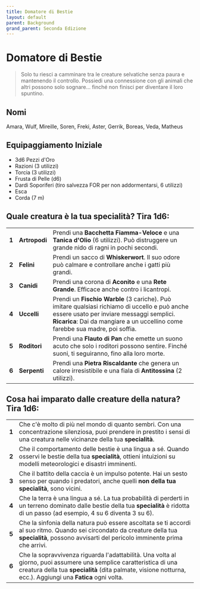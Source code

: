 ```yaml
---
title: Domatore di Bestie
layout: default
parent: Background
grand_parent: Seconda Edizione
---
```


# Domatore di Bestie

> Solo tu riesci a camminare tra le creature selvatiche senza paura e mantenendo il controllo. Possiedi una connessione con gli animali che altri possono solo sognare... finché non finisci per diventare il loro spuntino.

## Nomi
Amara, Wulf, Mireille, Soren, Freki, Aster, Gerrik, Boreas, Veda, Matheus

## Equipaggiamento Iniziale
- 3d6 Pezzi d'Oro
- Razioni (3 utilizzi)
- Torcia (3 utilizzi)
- Frusta di Pelle (d6)
- Dardi Soporiferi (tiro salvezza FOR per non addormentarsi, 6 utilizzi)
- Esca
- Corda (7 m)

## Quale creatura è la tua specialità? Tira 1d6:

|       |               |                                                                                                                                                                                                                              |
| ----- | ------------- | ---------------------------------------------------------------------------------------------------------------------------------------------------------------------------------------------------------------------------- |
| **1** | **Artropodi** | Prendi una **Bacchetta Fiamma-Veloce** e una **Tanica d'Olio** (6 utilizzi). Può distruggere un grande nido di ragni in pochi secondi.                                                                                       |
| **2** | **Felini**    | Prendi un sacco di **Whiskerwort**. Il suo odore può calmare e controllare anche i gatti più grandi.                                                                                                                         |
| **3** | **Canidi**    | Prendi una corona di **Aconito** e una **Rete Grande**. Efficace anche contro i licantropi.                                                                                                                                  |
| **4** | **Uccelli**   | Prendi un **Fischio Warble** (3 cariche). Può imitare qualsiasi richiamo di uccello e può anche essere usato per inviare messaggi semplici. **Ricarica**: Dai da mangiare a un uccellino come farebbe sua madre, poi soffia. |
| **5** | **Roditori**  | Prendi una **Flauto di Pan** che emette un suono acuto che solo i roditori possono sentire. Finché suoni, ti seguiranno, fino alla loro morte.                                                                               |
| **6** | **Serpenti**  | Prendi una **Pietra Riscaldante** che genera un calore irresistibile e una fiala di **Antitossina** (2 utilizzi).                                                                                                            |

## Cosa hai imparato dalle creature della natura? Tira 1d6:

|       |                                                                                                                                                                                                                                   |
| ----- | --------------------------------------------------------------------------------------------------------------------------------------------------------------------------------------------------------------------------------- |
| **1** | Che c'è molto di più nel mondo di quanto sembri. Con una concentrazione silenziosa, puoi prendere in prestito i sensi di una creatura nelle vicinanze della tua **specialità**.                                                   |
| **2** | Che il comportamento delle bestie è una lingua a sé. Quando osservi le bestie della tua **specialità**, ottieni intuizioni su modelli meteorologici e disastri imminenti.                                                         |
| **3** | Che il battito della caccia è un impulso potente. Hai un sesto senso per quando i predatori, anche quelli **non della tua specialità**, sono vicini.                                                                              |
| **4** | Che la terra è una lingua a sé. La tua probabilità di perderti in un terreno dominato dalle bestie della tua **specialità** è ridotta di un passo (ad esempio, 4 su 6 diventa 3 su 6).                                            |
| **5** | Che la sinfonia della natura può essere ascoltata se ti accordi al suo ritmo. Quando sei circondato da creature della tua **specialità**, possono avvisarti del pericolo imminente prima che arrivi.                              |
| **6** | Che la sopravvivenza riguarda l'adattabilità. Una volta al giorno, puoi assumere una semplice caratteristica di una creatura della tua **specialità** (dita palmate, visione notturna, ecc.). Aggiungi una **Fatica** ogni volta. |
